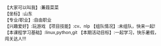 【大家可以叫我】:蒹葭菜菜          
【坐标】:山东          
【专业/职业】:自由职业        
【兴趣爱好】:玩游戏
【项目技能】:cv、nlp
【组队情况】:未组队，快来一起!
【本课程学习基础】:linux,python,git
【本期活动目标】:一起学习，快乐暑假，闯关达人!!!